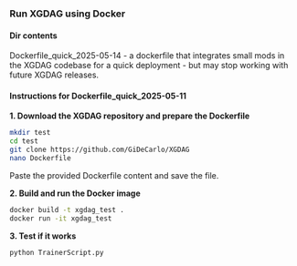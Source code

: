 ### Run XGDAG using Docker

#### Dir contents

Dockerfile_quick_2025-05-14 - a dockerfile that integrates small mods in the XGDAG codebase for a quick deployment - but may stop working with future XGDAG releases.

#### Instructions for Dockerfile_quick_2025-05-11

**1. Download the XGDAG repository and prepare the Dockerfile**
```bash
mkdir test
cd test
git clone https://github.com/GiDeCarlo/XGDAG
nano Dockerfile
```
Paste the provided Dockerfile content and save the file.

**2. Build and run the Docker image**
```bash
docker build -t xgdag_test .
docker run -it xgdag_test
```

**3. Test if it works**
```bash
python TrainerScript.py
```
